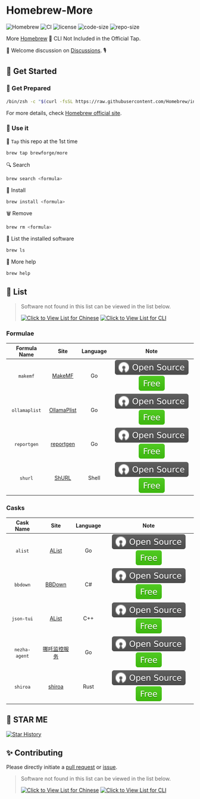 # Homebrew-More

![Homebrew](https://img.shields.io/badge/-Homebrew-FBB040?labelColor=555555&logoColor=FFFFFF&logo=homebrew) ![CI](https://github.com/Brewforge/homebrew-more/actions/workflows/schedule.yml/badge.svg) ![license](https://img.shields.io/github/license/Brewforge/homebrew-more) ![code-size](https://img.shields.io/github/languages/code-size/Brewforge/homebrew-more) ![repo-size](https://img.shields.io/github/repo-size/Brewforge/homebrew-more)

More [Homebrew](https://github.com/Homebrew/brew) 🍺 CLI Not Included in the Official Tap.

👏 Welcome discussion on [Discussions](https://github.com/orgs/Brewforge/discussions). 🎙️

## 🍺 Get Started

### 🏃 Get Prepared

```sh
/bin/zsh -c "$(curl -fsSL https://raw.githubusercontent.com/Homebrew/install/master/install.sh)"
```

For more details, check [Homebrew official site](https://brew.sh/).

### 🚀 Use it

🚰 `Tap` this repo at the 1st time

```bash
brew tap brewforge/more
```

🔍 Search

```sh
brew search <formula>
```

🛒 Install

```sh
brew install <formula>
```

🗑️ Remove

```sh
brew rm <formula>
```

🧾 List the installed software

```sh
brew ls
```

🙏 More help

```sh
brew help
```

## 📝 List

> Software not found in this list can be viewed in the list below.
>
> [![Click to View List for Chinese](https://img.shields.io/badge/List_for_Chinese-red?style=for-the-badge&logo=homebrew&label=Click%20to%20view)](https://github.com/Brewforge/homebrew-chinese)
> [![Click to View List for CLI](https://img.shields.io/badge/List_for_Global-red?style=for-the-badge&logo=homebrew&label=Click%20to%20view)](https://github.com/Brewforge/homebrew-extras)

### Formulae

| Formula Name  |                      Site                      | Language |                 Note                 |
| :-----------: | :--------------------------------------------: | :------: | :----------------------------------: |
|   `makemf`    |   [MakeMF](https://github.com/Mrered/Gobin)    |    Go    | ![a](assets/a.svg)![1](assets/1.svg) |
| `ollamaplist` | [OllamaPlist](https://github.com/Mrered/Gobin) |    Go    | ![a](assets/a.svg)![1](assets/1.svg) |
|  `reportgen`  |  [reportgen](https://github.com/Mrered/Gobin)  |    Go    | ![a](assets/a.svg)![1](assets/1.svg) |
|    `shurl`    |   [ShURL](https://github.com/Mrered/yourlsh)   |  Shell   | ![a](assets/a.svg)![1](assets/1.svg) |

### Casks

|   Cask Name   |                        Site                         | Language |                 Note                 |
| :-----------: | :-------------------------------------------------: | :------: | :----------------------------------: |
|    `alist`    |           [AList](https://alist.nn.ci/zh)           |    Go    | ![a](assets/a.svg)![1](assets/1.svg) |
|   `bbdown`    |     [BBDown](https://github.com/nilaoda/BBDown)     |    C#    | ![a](assets/a.svg)![1](assets/1.svg) |
|  `json-tui`   | [AList](https://github.com/ArthurSonzogni/json-tui) |   C++    | ![a](assets/a.svg)![1](assets/1.svg) |
| `nezha-agent` |  [哪吒监控服务](https://github.com/nezhahq/agent)   |    Go    | ![a](assets/a.svg)![1](assets/1.svg) |
|   `shiroa`    | [shiroa](https://github.com/Myriad-Dreamin/shiroa)  |   Rust   | ![a](assets/a.svg)![1](assets/1.svg) |

## 🌟 STAR ME

[![Star History](https://starchart.cc/Brewforge/homebrew-more.svg?variant=adaptive)](https://starchart.cc/Brewforge/homebrew-more)

## ✨ Contributing

Please directly initiate a [pull request](https://github.com/Brewforge/homebrew-more/compare) or [issue](https://github.com/Brewforge/homebrew-more/issues/new/choose).

<!-- ## ❤️ Sponsors -->

> Software not found in this list can be viewed in the list below.
>
> [![Click to View List for Chinese](https://img.shields.io/badge/List_for_Chinese-red?style=for-the-badge&logo=homebrew&label=Click%20to%20view)](https://github.com/Brewforge/homebrew-chinese)
> [![Click to View List for CLI](https://img.shields.io/badge/List_for_Global-red?style=for-the-badge&logo=homebrew&label=Click%20to%20view)](https://github.com/Brewforge/homebrew-extras)
